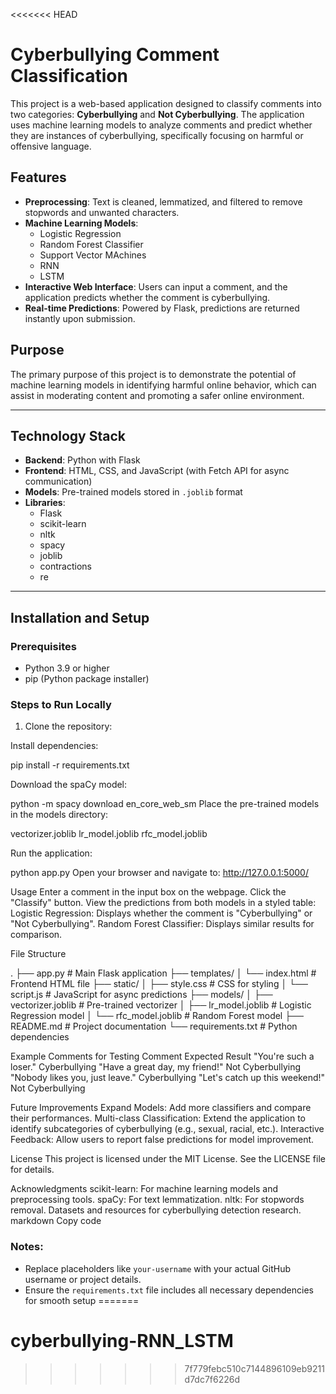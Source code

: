 <<<<<<< HEAD
# Cyberbullying Comment Classification

This project is a web-based application designed to classify comments into two categories: **Cyberbullying** and **Not Cyberbullying**. The application uses machine learning models to analyze comments and predict whether they are instances of cyberbullying, specifically focusing on harmful or offensive language.

## Features

- **Preprocessing**: Text is cleaned, lemmatized, and filtered to remove stopwords and unwanted characters.
- **Machine Learning Models**:
  - Logistic Regression
  - Random Forest Classifier
  - Support Vector MAchines
  - RNN
  - LSTM
- **Interactive Web Interface**: Users can input a comment, and the application predicts whether the comment is cyberbullying.
- **Real-time Predictions**: Powered by Flask, predictions are returned instantly upon submission.

## Purpose

The primary purpose of this project is to demonstrate the potential of machine learning models in identifying harmful online behavior, which can assist in moderating content and promoting a safer online environment.

---

## Technology Stack

- **Backend**: Python with Flask
- **Frontend**: HTML, CSS, and JavaScript (with Fetch API for async communication)
- **Models**: Pre-trained models stored in `.joblib` format
- **Libraries**:
  - Flask
  - scikit-learn
  - nltk
  - spacy
  - joblib
  - contractions
  - re

---

## Installation and Setup

### Prerequisites

- Python 3.9 or higher
- pip (Python package installer)

### Steps to Run Locally

1. Clone the repository:
   

Install dependencies:

pip install -r requirements.txt

Download the spaCy model:

python -m spacy download en_core_web_sm
Place the pre-trained models in the models directory:

vectorizer.joblib
lr_model.joblib
rfc_model.joblib

Run the application:

python app.py
Open your browser and navigate to:
http://127.0.0.1:5000/

Usage
Enter a comment in the input box on the webpage.
Click the "Classify" button.
View the predictions from both models in a styled table:
Logistic Regression: Displays whether the comment is "Cyberbullying" or "Not Cyberbullying".
Random Forest Classifier: Displays similar results for comparison.

File Structure

.
├── app.py                 # Main Flask application
├── templates/
│   └── index.html         # Frontend HTML file
├── static/
│   ├── style.css          # CSS for styling
│   └── script.js          # JavaScript for async predictions
├── models/
│   ├── vectorizer.joblib  # Pre-trained vectorizer
│   ├── lr_model.joblib    # Logistic Regression model
│   └── rfc_model.joblib   # Random Forest model
├── README.md              # Project documentation
└── requirements.txt       # Python dependencies

Example Comments for Testing
Comment	Expected Result
"You're such a loser."	Cyberbullying
"Have a great day, my friend!"	Not Cyberbullying
"Nobody likes you, just leave."	Cyberbullying
"Let's catch up this weekend!"	Not Cyberbullying


Future Improvements
Expand Models: Add more classifiers and compare their performances.
Multi-class Classification: Extend the application to identify subcategories of cyberbullying (e.g., sexual, racial, etc.).
Interactive Feedback: Allow users to report false predictions for model improvement.

License
This project is licensed under the MIT License. See the LICENSE file for details.

Acknowledgments
scikit-learn: For machine learning models and preprocessing tools.
spaCy: For text lemmatization.
nltk: For stopwords removal.
Datasets and resources for cyberbullying detection research.
markdown
Copy code

### Notes:
- Replace placeholders like `your-username` with your actual GitHub username or project details.
- Ensure the `requirements.txt` file includes all necessary dependencies for smooth setup
=======
# cyberbullying-RNN_LSTM
>>>>>>> 7f779febc510c7144896109eb9211d7dc7f6226d
